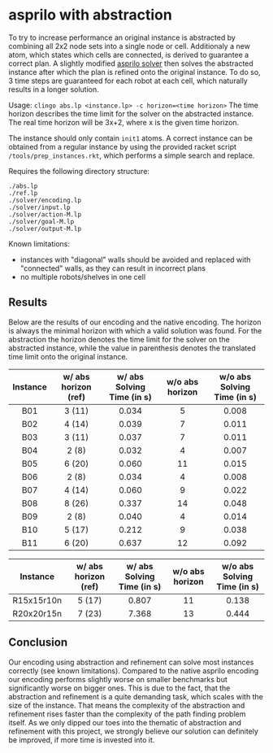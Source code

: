 # asprilo with abstraction

To try to increase performance an original instance is abstracted by combining all 2x2 node sets into a single node or cell.
Additionaly a new atom, which states which cells are connected, is derived to guarantee a correct plan.
A slightly modified [asprilo solver](https://github.com/potassco/asprilo-encodings) then solves the abstracted instance 
after which the plan is refined onto the original instance. To do so, 3 time steps are guaranteed for each robot at each 
cell, which naturally results in a longer solution.

Usage: `clingo abs.lp <instance.lp> -c horizon=<time horizon>`
The time horizon describes the time limit for the solver on the abstracted instance. The real time horizon will be 3x+2, 
where x is the given time horizon.

The instance should only contain `init1` atoms. A correct instance can be obtained from a regular instance by using the 
provided racket script `/tools/prep_instances.rkt`, which performs a simple search and replace.

Requires the following directory structure:
``` shell
./abs.lp
./ref.lp
./solver/encoding.lp
./solver/input.lp
./solver/action-M.lp
./solver/goal-M.lp
./solver/output-M.lp
```

Known limitations:
- instances with "diagonal" walls should be avoided and replaced with "connected" walls, as they can result in incorrect plans
- no multiple robots/shelves in one cell

## Results

Below are the results of our encoding and the native encoding. The horizon is always the minimal horizon with which a valid solution was found.
For the abstraction the horizon denotes the time limit for the solver on the abstracted instance, while the value in parenthesis denotes the 
translated time limit onto the original instance.

| Instance | w/ abs horizon (ref) | w/ abs Solving Time (in s) | w/o abs horizon | w/o abs Solving Time (in s) |
|:--------:|:--------------------:|:--------------------------:|:---------------:|:---------------------------:|
| B01 | 3 (11) | 0.034 | 5  | 0.008 |
| B02 | 4 (14) | 0.039 | 7  | 0.011 |
| B03 | 3 (11) | 0.037 | 7  | 0.011 |
| B04 | 2 (8)  | 0.032 | 4  | 0.007 |
| B05 | 6 (20) | 0.060 | 11 | 0.015 |
| B06 | 2 (8)  | 0.034 | 4  | 0.008 |
| B07 | 4 (14) | 0.060 | 9  | 0.022 |
| B08 | 8 (26) | 0.337 | 14 | 0.048 |
| B09 | 2 (8)  | 0.040 | 4  | 0.014 |
| B10 | 5 (17) | 0.212 | 9  | 0.038 |
| B11 | 6 (20) | 0.637 | 12 | 0.092 |

| Instance | w/ abs horizon (ref) | w/ abs Solving Time (in s) | w/o abs horizon | w/o abs Solving Time (in s) |
|:--------:|:--------------------:|:--------------------------:|:---------------:|:---------------------------:|
| R15x15r10n | 5 (17) | 0.807 | 11 | 0.138 |
| R20x20r15n | 7 (23) | 7.368 | 13 | 0.444 |

## Conclusion

Our encoding using abstraction and refinement can solve most instances correctly (see known limitations). Compared to the native asprilo 
encoding our encoding performs slightly worse on smaller benchmarks but significantly worse on bigger ones. This is due
to the fact, that the abstraction and refinement is a quite demanding task, which scales with the size of the instance.
That means the complexity of the abstraction and refinement rises faster than the complexity of the 
path finding problem itself. As we only dipped our toes into the thematic of abstraction and refinement with this project,
we strongly believe our solution can definitely be improved, if more time is invested into it.